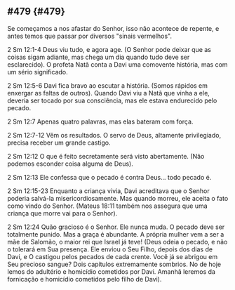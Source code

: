 ## #479 {#479}

Se começamos a nos afastar do Senhor, isso não acontece de repente, e antes temos que passar por diversos &quot;sinais vermelhos&quot;.

2 Sm 12:1-4 Deus viu tudo, e agora age. (O Senhor pode deixar que as coisas sigam adiante, mas chega um dia quando tudo deve ser esclarecido). O profeta Natã conta a Davi uma comovente história, mas com um sério significado.

2 Sm 12:5-6 Davi fica bravo ao escutar a história. (Somos rápidos em enxergar as faltas de outros). Quando Davi viu a Natã que vinha a ele, deveria ser tocado por sua consciência, mas ele estava endurecido pelo pecado.

2 Sm 12:7 Apenas quatro palavras, mas elas bateram com força.

2 Sm 12:7-12 Vêm os resultados. O servo de Deus, altamente privilegiado, precisa receber um grande castigo.

2 Sm 12:12 O que é feito secretamente será visto abertamente. (Não podemos esconder coisa alguma de Deus).

2 Sm 12:13 Ele confessa que o pecado é contra Deus... todo pecado é.

2 Sm 12:15-23 Enquanto a criança vivia, Davi acreditava que o Senhor poderia salvá-la misericordiosamente. Mas quando morreu, ele aceita o fato como vindo do Senhor. (Mateus 18:11 também nos assegura que uma criança que morre vai para o Senhor).

2 Sm 12:24 Quão gracioso é o Senhor. Ele nunca muda. O pecado deve ser totalmente punido. Mas a graça é abundante. A própria mulher vem a ser a mãe de Salomão, o maior rei que Israel já teve! (Deus odeia o pecado, e não o tolerará em Sua presença. Ele enviou o Seu Filho, depois dos dias de Davi, e O castigou pelos pecados de cada crente. Você já se abrigou em Seu precioso sangue? Dois capítulos extremamente sombrios. No de hoje lemos do adultério e homicídio cometidos por Davi. Amanhã leremos da fornicação e homicídio cometidos pelo filho de Davi).